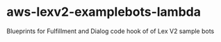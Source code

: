 # aws-lexv2-examplebots-lambda
Blueprints for Fulfillment and Dialog code hook of of Lex V2 sample bots
